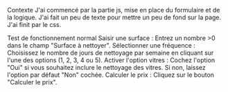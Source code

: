 
Contexte
  J'ai commencé par la partie js, mise en place du formulaire et de la logique.
  J'ai fait un peu de texte pour mettre un peu de fond sur la page.
  J'ai finit par le css.


Test de fonctionnement normal
    Saisir une surface : Entrez un nombre >0 dans le champ "Surface à nettoyer".
    Sélectionner une fréquence : Choisissez le nombre de jours de nettoyage par semaine en cliquant sur l'une des options (1, 2, 3, 4 ou 5).
    Activer l'option vitres : Cochez l'option "Oui" si vous souhaitez inclure le nettoyage des vitres. Si non, laissez l'option par défaut "Non" cochée.
    Calculer le prix : Cliquez sur le bouton "Calculer le prix".
